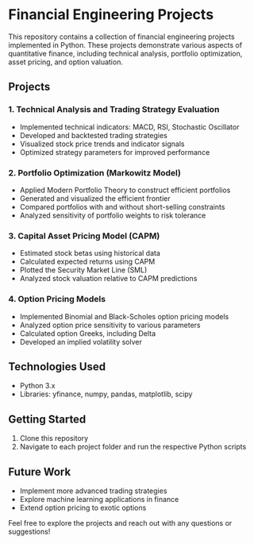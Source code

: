 # Financial Engineering Projects

This repository contains a collection of financial engineering projects implemented in Python. These projects demonstrate various aspects of quantitative finance, including technical analysis, portfolio optimization, asset pricing, and option valuation.

## Projects

### 1. Technical Analysis and Trading Strategy Evaluation

- Implemented technical indicators: MACD, RSI, Stochastic Oscillator
- Developed and backtested trading strategies
- Visualized stock price trends and indicator signals
- Optimized strategy parameters for improved performance

### 2. Portfolio Optimization (Markowitz Model)

- Applied Modern Portfolio Theory to construct efficient portfolios
- Generated and visualized the efficient frontier
- Compared portfolios with and without short-selling constraints
- Analyzed sensitivity of portfolio weights to risk tolerance

### 3. Capital Asset Pricing Model (CAPM)

- Estimated stock betas using historical data
- Calculated expected returns using CAPM
- Plotted the Security Market Line (SML)
- Analyzed stock valuation relative to CAPM predictions

### 4. Option Pricing Models

- Implemented Binomial and Black-Scholes option pricing models
- Analyzed option price sensitivity to various parameters
- Calculated option Greeks, including Delta
- Developed an implied volatility solver

## Technologies Used

- Python 3.x
- Libraries: yfinance, numpy, pandas, matplotlib, scipy

## Getting Started

1. Clone this repository
2. Navigate to each project folder and run the respective Python scripts

## Future Work

- Implement more advanced trading strategies
- Explore machine learning applications in finance
- Extend option pricing to exotic options

Feel free to explore the projects and reach out with any questions or suggestions!
